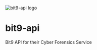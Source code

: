 ![bit9-api logo](https://raw.githubusercontent.com/blacktop/bit9-api/master/doc/bit9-590x254.png)

bit9-api
========

Bit9 API for their Cyber Forensics Service

